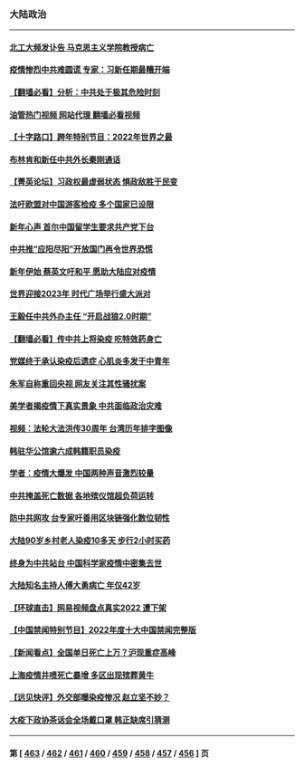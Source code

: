 ### 大陆政治
---
#### [北工大频发讣告 马克思主义学院教授病亡](../../pages/ncid277/n13897435.md?01021645) 
#### [疫情惨烈中共难圆谎 专家：习新任期最糟开端](../../pages/ncid277/n13897471.md?01021645) 
#### [【翻墙必看】分析：中共处于极其危险时刻](../../pages/ncid277/n13897383.md?01021645) 
#### [油管热门视频 网站代理 翻墙必看视频](http://138.2.39.72:81/youtube.html?epic-marker?01021645)
#### [【十字路口】跨年特别节目：2022年世界之最](../../pages/ncid277/n13897103.md?01021645) 
#### [布林肯和新任中共外长秦刚通话](../../pages/ncid277/n13897296.md?01021645) 
#### [【菁英论坛】习政权最虚弱状态 惧政敌胜于民变](../../pages/ncid277/n13897322.md?01021645) 
#### [法吁欧盟对中国游客检疫 多个国家已设限](../../pages/ncid277/n13897260.md?01021645) 
#### [新年心声 首尔中国留学生要求共产党下台](../../pages/ncid277/n13897286.md?01021645) 
#### [中共推“应阳尽阳”开放国门再令世界恐慌](../../pages/ncid277/n13897268.md?01021645) 
#### [新年伊始 蔡英文吁和平 愿助大陆应对疫情](../../pages/ncid277/n13897204.md?01021645) 
#### [世界迎接2023年 时代广场举行盛大派对](../../pages/ncid277/n13897102.md?01021645) 
#### [王毅任中共外办主任 “开启战狼2.0时期”](../../pages/ncid277/n13896883.md?01021645) 
#### [【翻墙必看】传中共上将染疫 吃特效药身亡](../../pages/ncid277/n13896722.md?01021645) 
#### [党媒终于承认染疫后遗症 心肌炎多发于中青年](../../pages/ncid277/n13896498.md?01021645) 
#### [朱军自称重回央视 网友关注其性骚扰案](../../pages/ncid277/n13896377.md?01021645) 
#### [美学者揭疫情下真实景象 中共面临政治灾难](../../pages/ncid277/n13896569.md?01021645) 
#### [视频：法轮大法洪传30周年 台湾历年排字图像](../../pages/ncid277/n13896486.md?01021645) 
#### [韩驻华公馆逾六成韩籍职员染疫](../../pages/ncid277/n13896511.md?01021645) 
#### [学者：疫情大爆发 中国两种声音激烈较量](../../pages/ncid277/n13895920.md?01021645) 
#### [中共掩盖死亡数据 各地殡仪馆超负荷运转](../../pages/ncid277/n13896505.md?01021645) 
#### [防中共网攻 台专家吁善用区块链强化数位韧性](../../pages/ncid277/n13896333.md?01021645) 
#### [大陆90岁乡村老人染疫10多天 步行2小时买药](../../pages/ncid277/n13896313.md?01021645) 
#### [终身为中共站台 中国科学家疫情中密集去世](../../pages/ncid277/n13896298.md?01021645) 
#### [大陆知名主持人傅大勇病亡 年仅42岁](../../pages/ncid277/n13896257.md?01021645) 
#### [【环球直击】网易视频盘点真实2022 遭下架](../../pages/ncid277/n13895678.md?01021645) 
#### [【中国禁闻特别节目】2022年度十大中国禁闻完整版](../../pages/ncid277/n13895644.md?01021645) 
#### [【新闻看点】全国单日死亡上万？沪现重症高峰](../../pages/ncid277/n13895833.md?01021645) 
#### [上海疫情井喷死亡暴增 多区出现殡葬黄牛](../../pages/ncid277/n13896015.md?01021645) 
#### [【远见快评】外交部曝染疫惨况 赵立坚不妙？](../../pages/ncid277/n13895840.md?01021645) 
#### [大疫下政协茶话会全场戴口罩 韩正缺席引猜测](../../pages/ncid277/n13895824.md?01021645) 

---
#### 第 [ [463](./463.md?01021645) / [462](./462.md?01021645) / [461](./461.md?01021645) / [460](./460.md?01021645) / [459](./459.md?01021645) / [458](./458.md?01021645) / [457](./457.md?01021645) / [456](./456.md?01021645) ] 页
